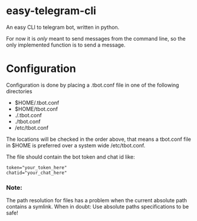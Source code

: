 # easy-telegram-cli

An easy CLI to telegram bot, written in python.

For now it is *only* meant to send messages from the command line, so the only implemented function is to send a message.

# Configuration
Configuration is done by placing a .tbot.conf file in one of the following directories
   * $HOME/.tbot.conf
   * $HOME/tbot.conf
   * ./.tbot.conf
   * ./tbot.conf
   * /etc/tbot.conf

The locations will be checked in the order above, that means a  tbot.conf file in $HOME is preferred over a system wide /etc/tbot.conf.

The file should contain the bot token and chat id like:
```
token="your_token_here" 
chatid="your_chat_here"
```
### Note:
  The path resolution for files has a problem when the current absolute path contains a symlink.
  When in doubt: Use absolute paths specifications to be safe!
